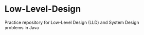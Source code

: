 # Low-Level-Design
Practice repository for Low-Level Design (LLD) and System Design problems in Java
